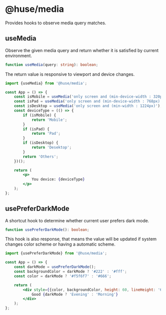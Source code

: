 # @huse/media

Provides hooks to observe media query matches.

## useMedia

Observe the given media query and return whether it is satisfied by current environment.

```typescript
function useMedia(query: string): boolean;
```

The return value is responsive to viewport and device changes.

```jsx
import {useMedia} from '@huse/media';

const App = () => {
    const isMobile = useMedia('only screen and (min-device-width : 320px) and (max-device-width : 480px)');
    const isPad = useMedia('only screen and (min-device-width : 768px) and (max-device-width : 1024px)');
    const isDesktop = useMedia('only screen and (min-width : 1224px)');
    const deviceType = (() => {
        if (isMobile) {
            return 'Mobile';
        }
        if (isPad) {
            return 'Pad';
        }
        if (isDesktop) {
            return 'Desektop';
        }
        return 'Others';
    })();

    return (
        <p>
            You device: {deviceType}
        </p>
    );
};
```

## usePreferDarkMode

A shortcut hook to determine whether current user prefers dark mode.

```typescript
function usePreferDarkMode(): boolean;
```

This hook is also response, that means the value will be updated if system changes color scheme or having a automatic scheme.

```jsx
import {usePreferDarkMode} from '@huse/media';

const App = () => {
    const darkMode = usePreferDarkMode();
    const backgroundColor = darkMode ? '#222' : '#fff';
    const color = darkMode ? '#f5f6f7' : '#666';

    return (
        <div style={{color, backgroundColor, height: 60, lineHeight: '60px', textAlign: 'center', fontSize: 30}}>
            Good {darkMode ? 'Evening' : 'Morning'}
        </div>
    );
};
```
